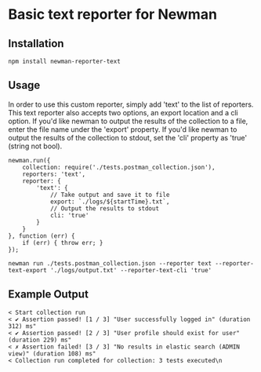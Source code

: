 # Basic text reporter for Newman

## Installation
`npm install newman-reporter-text`

## Usage
In order to use this custom reporter, simply add 'text' to the list of reporters. This text reporter also accepts two options, an export location and a cli option. If you'd like newman to output the results of the collection to a file, enter the file name under the 'export' property. If you'd like newman to output the results of the collection to stdout, set the 'cli' property as 'true' (string not bool).

```
newman.run({
    collection: require('./tests.postman_collection.json'),
    reporters: 'text',
    reporter: {
        'text': {
            // Take output and save it to file
            export: `./logs/${startTime}.txt`,
            // Output the results to stdout
            cli: 'true'
        }
    }
}, function (err) {
    if (err) { throw err; }
});
```

```
newman run ./tests.postman_collection.json --reporter text --reporter-text-export './logs/output.txt' --reporter-text-cli 'true'
```

## Example Output
```
< Start collection run
< ✔ Assertion passed! [1 / 3] "User successfully logged in" (duration 312) ms"
< ✔ Assertion passed! [2 / 3] "User profile should exist for user" (duration 229) ms"
< ✗ Assertion failed! [3 / 3] "No results in elastic search (ADMIN view)" (duration 108) ms"
< Collection run completed for collection: 3 tests executed\n
```
